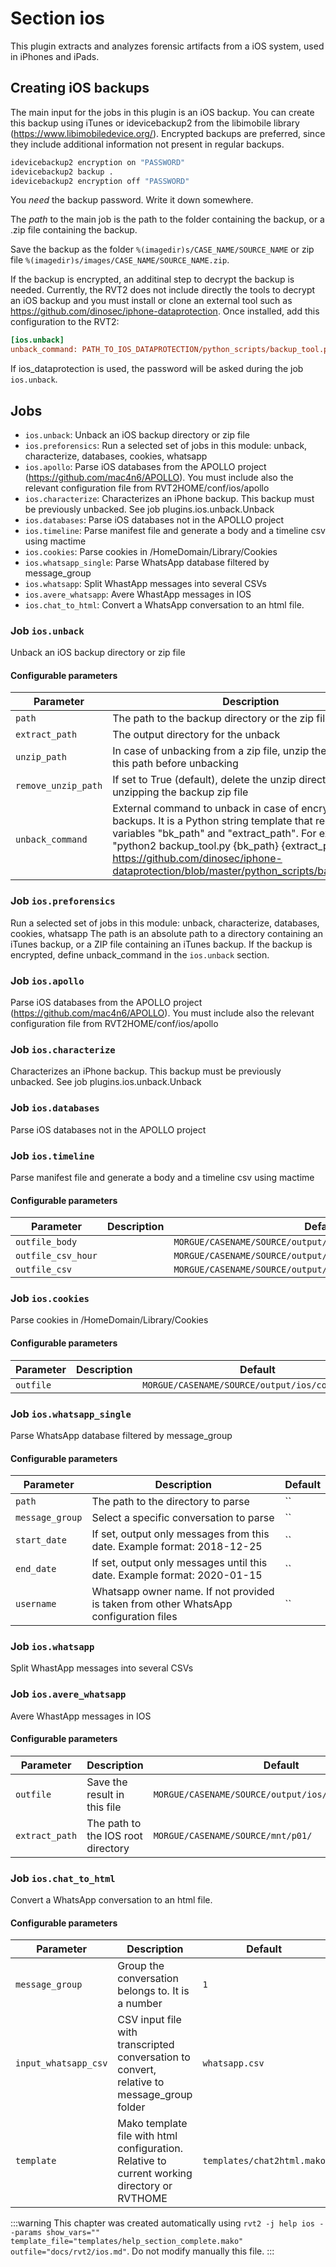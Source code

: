 
# Section ios

This plugin extracts and analyzes forensic artifacts from a iOS system, used in iPhones and iPads.


## Creating iOS backups

The main input for the jobs in this plugin is an iOS backup. You can create this backup using iTunes or idevicebackup2 from the libimobile library (<https://www.libimobiledevice.org/>). Encrypted backups are preferred, since they include additional information not present in regular backups.

```bash
idevicebackup2 encryption on "PASSWORD"
idevicebackup2 backup .
idevicebackup2 encryption off "PASSWORD"
```

You *need* the backup password. Write it down somewhere.

The *path* to the main job is the path to the folder containing the backup, or a .zip file containing the backup.

Save the backup as the folder `%(imagedir)s/CASE_NAME/SOURCE_NAME` or zip file `%(imagedir)s/images/CASE_NAME/SOURCE_NAME.zip`.

If the backup is encrypted, an additinal step to decrypt the backup is needed. Currently, the RVT2 does not include directly the tools to decrypt an iOS backup and you must install or clone an external tool such as <https://github.com/dinosec/iphone-dataprotection>. Once installed, add this configuration to the RVT2:

```ini
[ios.unback]
unback_command: PATH_TO_IOS_DATAPROTECTION/python_scripts/backup_tool.py {bk_path} {extract_path}
```

If ios_dataprotection is used, the password will be asked during the job `ios.unback`.


## Jobs

- ``ios.unback``: Unback an iOS backup directory or zip file
- ``ios.preforensics``: Run a selected set of jobs in this module: unback, characterize, databases, cookies, whatsapp
- ``ios.apollo``: Parse iOS databases from the APOLLO project (https://github.com/mac4n6/APOLLO). You must include also the relevant configuration file from RVT2HOME/conf/ios/apollo
- ``ios.characterize``: Characterizes an iPhone backup. This backup must be previously unbacked. See job plugins.ios.unback.Unback
- ``ios.databases``: Parse iOS databases not in the APOLLO project
- ``ios.timeline``: Parse manifest file and generate a body and a timeline csv using mactime
- ``ios.cookies``: Parse cookies in /HomeDomain/Library/Cookies
- ``ios.whatsapp_single``: Parse WhatsApp database filtered by message_group
- ``ios.whatsapp``: Split WhastApp messages into several CSVs
- ``ios.avere_whatsapp``: Avere WhastApp messages in IOS
- ``ios.chat_to_html``: Convert a WhatsApp conversation to an html file.

### Job `ios.unback`

Unback an iOS backup directory or zip file

#### Configurable parameters

|Parameter|Description|Default|
|--|--|--|
|`path`|The path to the backup directory or the zip file to unback|``|
|`extract_path`|The output directory for the unback|`MORGUE/CASENAME/SOURCE/mnt/p01`|
|`unzip_path`|In case of unbacking from a zip file, unzip the source to this path before unbacking|`MORGUE/CASENAME/SOURCE/unzip`|
|`remove_unzip_path`|If set to True (default), delete the unzip directory after unzipping the backup zip file|`True`|
|`unback_command`|External command to unback in case of encrypted backups. It is a Python string template that receives variables "bk_path" and "extract_path". For example: "python2 backup_tool.py {bk_path} {extract_path}". Check https://github.com/dinosec/iphone-dataprotection/blob/master/python_scripts/backup_tool.py|``|

### Job `ios.preforensics`

Run a selected set of jobs in this module: unback, characterize, databases, cookies, whatsapp
The path is an absolute path to a directory containing an iTunes backup, or a ZIP file containing an iTunes backup.
If the backup is encrypted, define unback_command in the `ios.unback` section.

### Job `ios.apollo`

Parse iOS databases from the APOLLO project (https://github.com/mac4n6/APOLLO). You must include also the relevant configuration file from RVT2HOME/conf/ios/apollo

### Job `ios.characterize`

Characterizes an iPhone backup. This backup must be previously unbacked. See job plugins.ios.unback.Unback

### Job `ios.databases`

Parse iOS databases not in the APOLLO project

### Job `ios.timeline`

Parse manifest file and generate a body and a timeline csv using mactime

#### Configurable parameters

|Parameter|Description|Default|
|--|--|--|
|`outfile_body`||`MORGUE/CASENAME/SOURCE/output/timeline/SOURCE_BODY.csv`|
|`outfile_csv_hour`||`MORGUE/CASENAME/SOURCE/output/timeline/SOURCE_hour_sum.csv`|
|`outfile_csv`||`MORGUE/CASENAME/SOURCE/output/timeline/SOURCE_TL.csv`|

### Job `ios.cookies`

Parse cookies in /HomeDomain/Library/Cookies

#### Configurable parameters

|Parameter|Description|Default|
|--|--|--|
|`outfile`||`MORGUE/CASENAME/SOURCE/output/ios/cookies.csv`|

### Job `ios.whatsapp_single`

Parse WhatsApp database filtered by message_group

#### Configurable parameters

|Parameter|Description|Default|
|--|--|--|
|`path`|The path to the directory to parse|``|
|`message_group`|Select a specific conversation to parse|``|
|`start_date`|If set, output only messages from this date. Example format: 2018-12-25|``|
|`end_date`|If set, output only messages until this date. Example format: 2020-01-15|``|
|`username`|Whatsapp owner name. If not provided is taken from other WhatsApp configuration files|``|

### Job `ios.whatsapp`

Split WhastApp messages into several CSVs

### Job `ios.avere_whatsapp`

Avere WhastApp messages in IOS

#### Configurable parameters

|Parameter|Description|Default|
|--|--|--|
|`outfile`|Save the result in this file|`MORGUE/CASENAME/SOURCE/output/ios/adv_whatsapp.txt`|
|`extract_path`|The path to the IOS root directory|`MORGUE/CASENAME/SOURCE/mnt/p01/`|

### Job `ios.chat_to_html`

Convert a WhatsApp conversation to an html file.

#### Configurable parameters

|Parameter|Description|Default|
|--|--|--|
|`message_group`|Group the conversation belongs to. It is a number|`1`|
|`input_whatsapp_csv`|CSV input file with transcripted conversation to convert, relative to message_group folder|`whatsapp.csv`|
|`template`|Mako template file with html configuration. Relative to current working directory or RVTHOME|`templates/chat2html.mako`|


:::warning
This chapter was created automatically using `rvt2 -j help ios --params show_vars="" template_file="templates/help_section_complete.mako" outfile="docs/rvt2/ios.md"`. Do not modify manually this file.
:::

